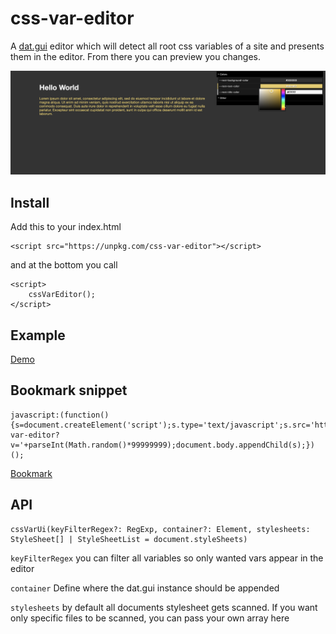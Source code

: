 # css-var-editor
A [dat.gui](https://github.com/dataarts/dat.gui) editor which will detect all
root css variables of a site and presents them in the editor.
From there you can preview you changes.

![Example](./docs/example.png)

## Install


Add this to your index.html

    <script src="https://unpkg.com/css-var-editor"></script>
    
and at the bottom you call

    <script>
        cssVarEditor();
    </script>

## Example 

[Demo](https://faebeee.github.io/css-var-editor/index.html)

## Bookmark snippet

    javascript:(function(){s=document.createElement('script');s.type='text/javascript';s.src='https://unpkg.com/css-var-editor?v='+parseInt(Math.random()*99999999);document.body.appendChild(s);})();
    
[Bookmark](javascript:(function(){s=document.createElement('script');s.type='text/javascript';s.src='https://unpkg.com/css-var-editor?v='+parseInt(Math.random()*99999999);document.body.appendChild(s);})();)


## API

    cssVarUi(keyFilterRegex?: RegExp, container?: Element, stylesheets: StyleSheet[] | StyleSheetList = document.styleSheets)


`keyFilterRegex` you can filter all variables so only wanted vars appear in the editor

`container` Define where the dat.gui instance should be appended

`stylesheets` by default all documents stylesheet gets scanned. If you want only specific files to 
be scanned, you can pass your own array here
